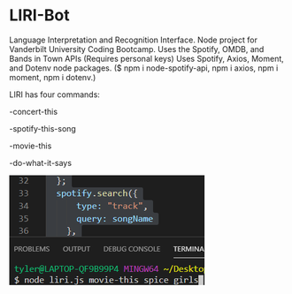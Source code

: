 # LIRI-Bot

Language Interpretation and Recognition Interface. Node project for Vanderbilt University Coding Bootcamp.
Uses the Spotify, OMDB, and Bands in Town APIs (Requires personal keys)
Uses Spotify, Axios, Moment, and Dotenv node packages. ($ npm i node-spotify-api, npm i axios, npm i moment, npm i dotenv.)

LIRI has four commands:

-concert-this


-spotify-this-song


-movie-this


-do-what-it-says

![example](example.png)
